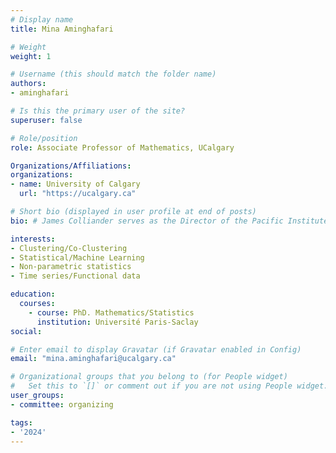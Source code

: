 ```yaml
---
# Display name
title: Mina Aminghafari

# Weight
weight: 1

# Username (this should match the folder name)
authors:
- aminghafari

# Is this the primary user of the site?
superuser: false

# Role/position
role: Associate Professor of Mathematics, UCalgary

Organizations/Affiliations:
organizations:
- name: University of Calgary
  url: "https://ucalgary.ca"

# Short bio (displayed in user profile at end of posts)
bio: # James Colliander serves as the Director of the Pacific Institute for the Mathematical Sciences.

interests:
- Clustering/Co-Clustering
- Statistical/Machine Learning
- Non-parametric statistics
- Time series/Functional data

education:
  courses:
    - course: PhD. Mathematics/Statistics
      institution: Université Paris-Saclay
social:

# Enter email to display Gravatar (if Gravatar enabled in Config)
email: "mina.aminghafari@ucalgary.ca"

# Organizational groups that you belong to (for People widget)
#   Set this to `[]` or comment out if you are not using People widget.
user_groups:
- committee: organizing

tags:
- '2024'
---
```

